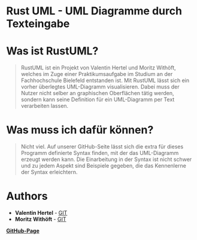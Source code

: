 # Rust UML - UML Diagramme durch Texteingabe

# Was ist RustUML?
> RustUML ist ein Projekt von Valentin Hertel und Moritz Withöft, welches im Zuge einer Praktikumsaufgabe im Studium an der Fachhochschule Bielefeld entstanden ist. Mit RustUML lässt sich ein vorher überlegtes UML-Diagramm visualisieren. Dabei muss der Nutzer nicht selber an graphischen Oberflächen tätig werden, sondern kann seine Definition für ein UML-Diagramm per Text verarbeiten lassen.

# Was muss ich dafür können?
> Nicht viel. Auf unserer GitHub-Seite lässt sich die extra für dieses Programm definierte Syntax finden, mit der das UML-Diagramm erzeugt werden kann. Die Einarbeitung in der Syntax ist nicht schwer und zu jedem Aspekt sind Beispiele gegeben, die das Kennenlerne der Syntax erleichtern.



# Authors

* **Valentin Hertel** - [GIT](https://github.com/Valentin235)  
* **Moritz Withöft** - [GIT](https://github.com/mwithoeft)

**[GitHub-Page](https://mwithoeft.github.io/RustUML/)**
